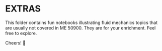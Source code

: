 # EXTRAS

This folder contains fun notebooks illustrating fluid mechanics topics that are usually not covered in ME 50900. They are for your enrichment. Feel free to explore.

Cheers! :beer: